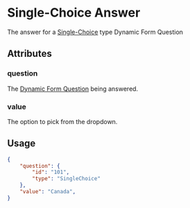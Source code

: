 # Single-Choice Answer <Badge text="object" vertical="middle" />
The answer for a [Single-Choice](./df-question-type/#single-choice) type Dynamic Form Question

## Attributes
### question <Badge text="object" vertical="middle"/>
The [Dynamic Form Question](./df-question) being answered.

### value <Badge text="string" vertical="middle" />
The option to pick from the dropdown.

## Usage
``` json
{
    "question": {
        "id": "101",
        "type": "SingleChoice"
    },
    "value": "Canada",
}
```